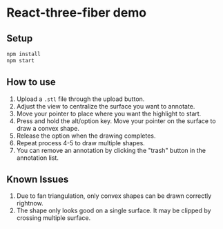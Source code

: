 # React-three-fiber demo

## Setup

```sh
npm install
npm start
```

## How to use

1. Upload a ```.stl``` file through the upload button.
2. Adjust the view to centralize the surface you want to annotate.
3. Move your pointer to place where you want the highlight to start.
4. Press and hold the alt/option key. Move your pointer on the surface to draw a convex shape.
5. Release the option when the drawing completes.
6. Repeat process 4-5 to draw multiple shapes.
7. You can remove an annotation by clicking the "trash" button in the annotation list.

## Known Issues

1. Due to fan triangulation, only convex shapes can be drawn correctly rightnow.
2. The shape only looks good on a single surface. It may be clipped by crossing multiple surface.

